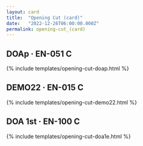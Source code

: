```yaml
---
layout: card
title:  "Opening Cut (card)"
date:   "2022-12-26T06:00:00.000Z"
permalink: opening-cut_(card)
---
```


## DOAp &middot; EN-051 C

{% include templates/opening-cut-doap.html %}


## DEMO22 &middot; EN-015 C

{% include templates/opening-cut-demo22.html %}


## DOA 1st &middot; EN-100 C

{% include templates/opening-cut-doa1e.html %}
